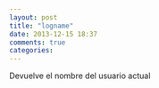 ```yaml
---
layout: post
title: "logname"
date: 2013-12-15 18:37
comments: true
categories: 
---
```

Devuelve el nombre del usuario actual

